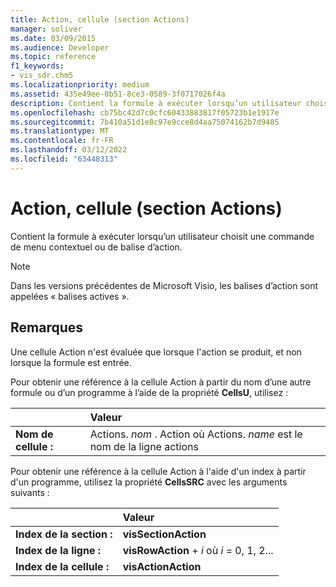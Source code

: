 ```yaml
---
title: Action, cellule (section Actions)
manager: soliver
ms.date: 03/09/2015
ms.audience: Developer
ms.topic: reference
f1_keywords:
- vis_sdr.chm5
ms.localizationpriority: medium
ms.assetid: 435e49ee-0b51-8ce3-0589-3f0717026f4a
description: Contient la formule à exécuter lorsqu’un utilisateur choisit une commande de menu contextuel ou de balise d’action.
ms.openlocfilehash: cb75bc42d7c0cfc60433883817f05723b1e1917e
ms.sourcegitcommit: 7b410a51d1e8c97e9cce8d4aa75074162b7d9485
ms.translationtype: MT
ms.contentlocale: fr-FR
ms.lasthandoff: 03/12/2022
ms.locfileid: "63448313"
---
```

# <a name="action-cell-actions-section"></a>Action, cellule (section Actions)

Contient la formule à exécuter lorsqu’un utilisateur choisit une commande de menu contextuel ou de balise d’action.
  
> [!NOTE]
> Dans les versions précédentes de Microsoft Visio, les balises d’action sont appelées « balises actives ». 
  
## <a name="remarks"></a>Remarques

Une cellule Action n'est évaluée que lorsque l'action se produit, et non lorsque la formule est entrée.
  
Pour obtenir une référence à la cellule Action à partir du nom d’une autre formule ou d’un programme à l’aide de la propriété **CellsU**, utilisez : 
  
||Valeur |
|:-----|:-----|
| **Nom de cellule :**  <br/> | Actions.  *nom*  . Action où Actions. *name*  est le nom de la ligne actions  <br/> |
   
Pour obtenir une référence à la cellule Action à l'aide d'un index à partir d'un programme, utilisez la propriété **CellsSRC** avec les arguments suivants : 
  
||Valeur |
|:-----|:-----|
| **Index de la section :**  <br/> |**visSectionAction** <br/> |
| **Index de la ligne :**  <br/> |**visRowAction** +   *i* où *i* = 0, 1, 2... |
| **Index de la cellule :**  <br/> |**visActionAction** <br/> |
   

